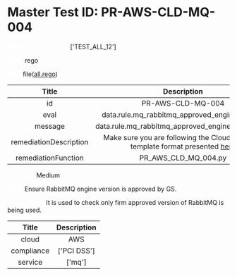 



# Master Test ID: PR-AWS-CLD-MQ-004


***<font color="white">Master Snapshot Id:</font>*** ['TEST_ALL_12']

***<font color="white">type:</font>*** rego

***<font color="white">rule:</font>*** file([all.rego])  
  
  
  
  

|Title|Description|
| :---: | :---: |
|id|PR-AWS-CLD-MQ-004|
|eval|data.rule.mq_rabbitmq_approved_engine_version|
|message|data.rule.mq_rabbitmq_approved_engine_version_err|
|remediationDescription|Make sure you are following the Cloudformation template format presented <a href='https://boto3.amazonaws.com/v1/documentation/api/latest/reference/services/mq.html#MQ.Client.describe_broker' target='_blank'>here</a>|
|remediationFunction|PR_AWS_CLD_MQ_004.py|


***<font color="white">Severity:</font>*** Medium

***<font color="white">Title:</font>*** Ensure RabbitMQ engine version is approved by GS.

***<font color="white">Description:</font>*** It is used to check only firm approved version of RabbitMQ is being used.  
  
  

|Title|Description|
| :---: | :---: |
|cloud|AWS|
|compliance|['PCI DSS']|
|service|['mq']|



[all.rego]: https://github.com/prancer-io/prancer-compliance-test/tree/master/aws/cloud/all.rego
